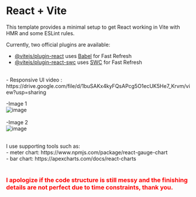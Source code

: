 # React + Vite

This template provides a minimal setup to get React working in Vite with HMR and some ESLint rules.

Currently, two official plugins are available:

- [@vitejs/plugin-react](https://github.com/vitejs/vite-plugin-react/blob/main/packages/plugin-react/README.md) uses [Babel](https://babeljs.io/) for Fast Refresh
- [@vitejs/plugin-react-swc](https://github.com/vitejs/vite-plugin-react-swc) uses [SWC](https://swc.rs/) for Fast Refresh

<br>
- Responsive UI video : https://drive.google.com/file/d/1buSAKx4kyFQsAPcg5O1ecUK5He7_Krvm/view?usp=sharing
<br>

-Image 1
<br>
![image](https://github.com/RizkyHertama/tyrads-test/assets/81372683/b4536384-ae51-4c1b-b1a3-caba1bd2f701)
<br>
<br>
-Image 2
<br>
![image](https://github.com/RizkyHertama/tyrads-test/assets/81372683/f96252bc-a023-4760-b141-64454e5a19e2)

<br>
I use supporting tools such as:
<br>
- meter chart: https://www.npmjs.com/package/react-gauge-chart
<br>
- bar chart: https://apexcharts.com/docs/react-charts

<br>
<br>
<div style="color:red">

### I apologize if the code structure is still messy and the finishing details are not perfect due to time constraints, thank you.

</div>


